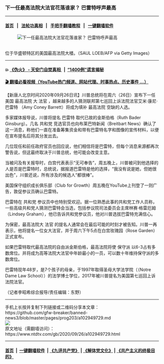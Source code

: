 ### 下一任最高法院大法官花落谁家？ 巴雷特呼声最高
------------------------

#### [首页](https://github.com/gfw-breaker/banned-news3/blob/master/README.md) &nbsp;&nbsp;|&nbsp;&nbsp; [法轮功真相](https://github.com/begood0513/basic/blob/master/README.md)  &nbsp;&nbsp;|&nbsp;&nbsp; [手把手翻墙教程](https://github.com/gfw-breaker/guides/wiki)  &nbsp;&nbsp;|&nbsp;&nbsp; [一键翻墙软件](https://github.com/gfw-breaker/nogfw/blob/master/README.md)  



<div><div class="featured_image">
 <figure>
  <img alt="下一任最高法院大法官花落谁家？ 巴雷特呼声最高" src="https://i.ntdtv.com/assets/uploads/2020/09/3-39-800x450.jpg"/>
 </figure><br/>
 <span class="caption">
  位于华盛顿特区的美国最高法院大楼。（SAUL LOEB/AFP via Getty Images）
 </span>
</div>
</div><hr/>

#### 💥 [《伪火》 - 天安门自焚真相 ](http://158.247.195.190:10000/videos/blog/weihuo.html)&nbsp; |&nbsp; [“1400例”谎言揭秘  ](http://158.247.195.190:10000/videos/blog/jiexi1400.html)

#### [ 🎬  翻墙必看视频（YouTube热门频道、网站代理、时事热点、历史事件 ...）](https://github.com/gfw-breaker/links/blob/master/banned.md)

<div><div class="post_content" itemprop="articleBody">
 <p>
  【新唐人北京时间2020年09月26日讯】川普总统将在周六（26日）宣布下一任美国
  <ok href="https://www.ntdtv.com/gb/最高法院.htm">
   最高法院
  </ok>
  大
  <ok href="https://www.ntdtv.com/gb/法官.htm">
   法官
  </ok>
  ，越来越多的人猜测联邦第七巡回上诉法院法官艾米·康尼·
  <ok href="https://www.ntdtv.com/gb/巴雷特.htm">
   巴雷特
  </ok>
  （Amy Coney Barrett）将成为填补
  <ok href="https://www.ntdtv.com/gb/最高法院.htm">
   最高法院
  </ok>
  空缺的人选。
 </p>
 <p>
  多家媒体报导说，川普将提名
  <ok href="https://www.ntdtv.com/gb/巴雷特.htm">
   巴雷特
  </ok>
  取代已故的金斯伯格（Ruth Bader Ginsburg）。几名
  <ok href="https://www.ntdtv.com/gb/共和党.htm">
   共和党
  </ok>
  竞选官员也向布莱巴特新闻（Breitbart News）确认了这一消息，称他们一直在准备筹集资金和带有巴雷特名字和图像的宣传材料，以便在宣布提名后将其分发出去。
 </p>
 <p>
 </p>
 <p>
  <p>
   几位现任和前任政府官员也回应说，他们相信将是巴雷特，但每个消息来源都再次警告说，但这最终取决于川普总统，他可能会改变主意。
  </p>
  <p>
   当被问及有关报导时，白宫代表表示“无可奉告”，周五晚上，川普被问到他选择的人是否是巴雷特时，总统说，据报道巴雷特是他的选择，“我没有说是她，但她很出色”，川普还说，所有涉及的候选人“都很棒”。
  </p>
  <p>
   美国保守组织成长俱乐部（Club for Growth）周五晚在YouTube上刊登了一则广告，敦促参议员确认巴雷特。
  </p>
  <p>
   巴雷特在
   <ok href="https://www.ntdtv.com/gb/共和党.htm">
    共和党
   </ok>
   参议员中也特别受欢迎。据一位熟悉此事的共和党工作人员称，一些高级共和党人猜测巴雷特会当选，包括参议院司法委员会主席林赛·格雷厄姆（Lindsey Graham），他已告诉共和党参议员，他对川普选拔巴雷特充满信心。
  </p>
  <p>
   为保密，最高法院大
   <ok href="https://www.ntdtv.com/gb/法官.htm">
    法官
   </ok>
   的提名人通常会在最后可能的时刻才被告知。川普一再表示，他将提名一位女大法官，并于周六下午5点在白宫玫瑰园（Rose Garden）正式宣布。
  </p>
  <p>
   如果巴雷特取代最高法院的自由派金斯伯格，最高法院将使
   <ok href="https://www.ntdtv.com/gb/保守派.htm">
    保守派
   </ok>
   以6-3占有多数席位。并将成为高等法院大法官中年龄最小的一员，可以数十年维持保守派的多数席位。
  </p>
  <p>
   巴雷特现年48岁，是7个孩子的母亲，于1997年取得圣母大学法学院（（Notre Dame Law School））的法学博士学位，2017年被川普提名为美国第七巡回上诉法院法官。
  </p>
  <p>
   （记者李昭希综合报导/责任编辑：东野）
  </p>
  <div class="single_ad">
  </div>
 </p>
</div>
</div>
<hr/>
手机上长按并复制下列链接或二维码分享本文章：<br/>
https://github.com/gfw-breaker/banned-news3/blob/master/pages/prog203/a102949729.md <br/>
<a href='https://github.com/gfw-breaker/banned-news3/blob/master/pages/prog203/a102949729.md'><img src='https://github.com/gfw-breaker/banned-news3/blob/master/pages/prog203/a102949729.md.png'/></a> <br/>
原文地址（需翻墙访问）：https://www.ntdtv.com/gb/2020/09/26/a102949729.html


------------------------
#### [首页](https://github.com/gfw-breaker/banned-news3/blob/master/README.md) &nbsp;|&nbsp; [一键翻墙软件](https://github.com/gfw-breaker/nogfw/blob/master/README.md) &nbsp;| [《九评共产党》](https://github.com/gfw-breaker/9ping.md/blob/master/README.md#九评之一评共产党是什么) | [《解体党文化》](https://github.com/gfw-breaker/jtdwh.md/blob/master/README.md) | [《共产主义的终极目的》](https://github.com/gfw-breaker/gczydzjmd.md/blob/master/README.md)


<img src='http://gfw-breaker.win/banned-news3/pages/prog203/a102949729.md' width='0px' height='0px'/>